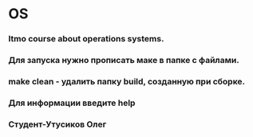 # OS
### Itmo course about operations systems.
### Для запуска нужно прописать маке в папке с файлами.
### make clean - удалить папку build, созданную при сборке.
### Для информации введите help
### Студент-Утусиков Олег
